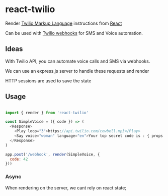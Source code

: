 # react-twilio

Render [Twilio Markup Language](https://www.twilio.com/docs/api/twiml) instructions from [React](https://facebook.github.io/react/)

Can be used with [Twilio webhooks](https://www.twilio.com/docs/api/ip-messaging/webhooks) for SMS and Voice automation.

## Ideas

With Twilio API, you can automate voice calls and SMS via webhooks.

We can use an express.js server to handle these requests and render

HTTP sessions are used to save the state

## Usage

```js

import { render } from 'react-twilio'

const SimpleVoice = ({ code }) => (
  <Response>
    <Play loop="3">https://api.twilio.com/cowbell.mp3</Play>
    <Say voice="woman" language="en">Your top secret code is : { props.code}</Say>
  </Response>
)

app.post('/webhook', render(SimpleVoice, {
  code: 42
}))

```

### Async

When rendering on the server, we cant rely on react state;


